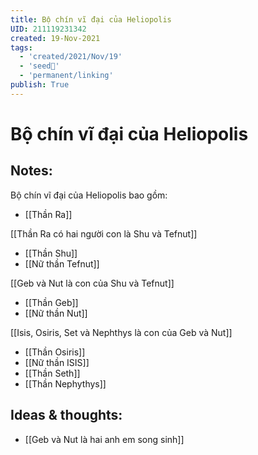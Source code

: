 ```yaml
---
title: Bộ chín vĩ đại của Heliopolis
UID: 211119231342
created: 19-Nov-2021
tags:
  - 'created/2021/Nov/19'
  - 'seed🥜'
  - 'permanent/linking'
publish: True
---
```

# Bộ chín vĩ đại của Heliopolis

## Notes:
Bộ chín vĩ đại của Heliopolis bao gồm: 

- [[Thần Ra]]

[[Thần Ra có hai người con là Shu và Tefnut]]

- [[Thần Shu]]
- [[Nữ thần Tefnut]]

[[Geb và Nut là con của Shu và Tefnut]]

- [[Thần Geb]]
- [[Nữ thần Nut]]

[[Isis, Osiris, Set và Nephthys là con của Geb và Nut]]

- [[Thần Osiris]]
- [[Nữ thần ISIS]]
- [[Thần Seth]]
- [[Thần Nephythys]]

## Ideas & thoughts:
- [[Geb và Nut là hai anh em song sinh]]